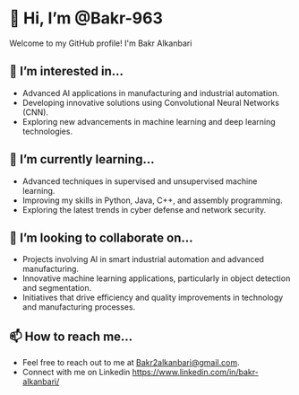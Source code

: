 # 👋 Hi, I’m @Bakr-963

Welcome to my GitHub profile! I'm Bakr Alkanbari
## 👀 I’m interested in...
- Advanced AI applications in manufacturing and industrial automation.
- Developing innovative solutions using Convolutional Neural Networks (CNN).
- Exploring new advancements in machine learning and deep learning technologies.

## 🌱 I’m currently learning...
- Advanced techniques in supervised and unsupervised machine learning.
- Improving my skills in Python, Java, C++, and assembly programming.
- Exploring the latest trends in cyber defense and network security.

## 💞️ I’m looking to collaborate on...
- Projects involving AI in smart industrial automation and advanced manufacturing.
- Innovative machine learning applications, particularly in object detection and segmentation.
- Initiatives that drive efficiency and quality improvements in technology and manufacturing processes.

## 📫 How to reach me...
- Feel free to reach out to me at Bakr2alkanbari@gmail.com.
- Connect with me on Linkedin https://www.linkedin.com/in/bakr-alkanbari/
